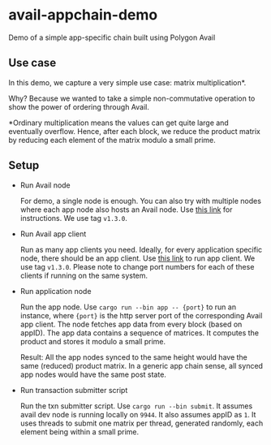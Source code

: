 # avail-appchain-demo
Demo of a simple app-specific chain built using Polygon Avail

## Use case
In this demo, we capture a very simple use case: matrix multiplication*.

Why? Because we wanted to take a simple non-commutative operation to show the power of ordering through Avail. 

*Ordinary multiplication means the values can get quite large and eventually overflow. Hence, after each block, we reduce the product matrix by reducing each element of the matrix modulo a small prime. 

## Setup
- Run Avail node

    For demo, a single node is enough. You can also try with multiple nodes where each app node also hosts an Avail node. Use [this link](https://github.com/maticnetwork/avail#run-node-for-development) for instructions. We use tag `v1.3.0`.

- Run Avail app client

    Run as many app clients you need. Ideally, for every application specific node, there should be an app client. Use [this link](https://github.com/maticnetwork/avail-light) to run app client. We use tag `v1.3.0`. Please note to change port numbers for each of these clients if running on the same system.

- Run application node

    Run the app node. Use `cargo run --bin app -- {port}` to run an instance, where `{port}` is the http server port of the corresponding Avail app client. 
    The node fetches app data from every block (based on appID). The app data contains a sequence of matrices. It computes the product and stores it modulo a small prime.

    Result: All the app nodes synced to the same height would have the same (reduced) product matrix. In a generic app chain sense, all synced app nodes would have the same post state. 

- Run transaction submitter script

    Run the txn submitter script. Use `cargo run --bin submit`. It assumes avail dev node is running locally on `9944`. It also assumes appID as `1`. It uses threads to submit one matrix per thread, generated randomly, each element being within a small prime. 

